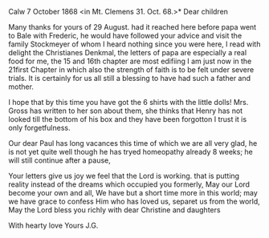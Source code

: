  Calw 7 October 1868
 <in Mt. Clemens 31. Oct. 68.>*
Dear children

Many thanks for yours of 29 August. had it reached here before papa went to Bale with Frederic, he would have followed your advice and visit the family Stockmeyer of whom I heard nothing since you were here, I read with delight the Christianes Denkmal, the letters of papa are especially a real food for me, the 15 and 16th chapter are most edifiing I am just now in the 21first Chapter in which also the strength of faith is to be felt under severe trials. It is certainly for us all still a blessing to have had such a father and mother.

I hope that by this time you have got the 6 shirts with the little dolls! Mrs. Gross has written to her son about them, she thinks that Henry has not looked till the bottom of his box and they have been forgotton I trust it is only forgetfulness.

Our dear Paul has long vacances this time of which we are all very glad, he is not yet quite well though he has tryed homeopathy already 8 weeks; he will still continue after a pause,

Your letters give us joy we feel that the Lord is working. that is putting reality instead of the dreams which occupied you formerly, May our Lord become your own and all, We have but a short time more in this world; may we have grace to confess Him who has loved us, separet us from the world, May the Lord bless you richly with dear Christine and daughters

With hearty love
 Yours J.G.
